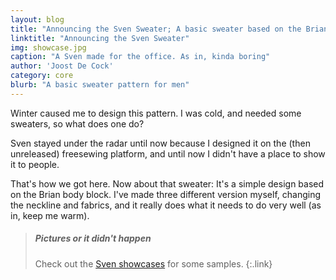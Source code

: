 ```yaml
---
layout: blog
title: "Announcing the Sven Sweater; A basic sweater based on the Brian body block"
linktitle: "Announcing the Sven Sweater"
img: showcase.jpg
caption: "A Sven made for the office. As in, kinda boring"
author: 'Joost De Cock'
category: core
blurb: "A basic sweater pattern for men"
---
```

Winter caused me to design this pattern. I was cold, and needed some sweaters, so what does one do?

Sven stayed under the radar until now because I designed it on the (then unreleased) freesewing platform, and until now I didn't have a place to show it to people.

That's how we got here. Now about that sweater: It's a simple design based on the Brian body block. I've made three different version myself, changing the neckline and fabrics, and it really does what it needs to do very well (as in, keep me warm).

> ##### Pictures or it didn't happen
> Check out the [Sven showcases](/showcase/pattern/sven) for some samples.
{:.link}
